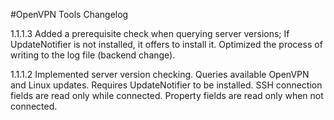 #OpenVPN Tools Changelog

1.1.1.3
  Added a prerequisite check when querying server versions; If UpdateNotifier is not installed, it offers to install it.
  Optimized the process of writing to the log file (backend change).

1.1.1.2
  Implemented server version checking. Queries available OpenVPN and Linux updates. Requires UpdateNotifier to be installed.
  SSH connection fields are read only while connected.
  Property fields are read only when not connected.
